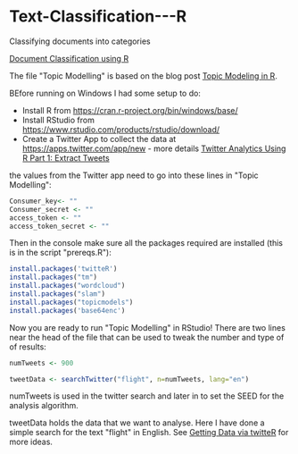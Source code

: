 Text-Classification---R
=======================

Classifying documents into categories

[Document Classification using R](http://www.dataperspective.info/2013/07/document-classification-using-r.htmlhttp://www.dataperspective.info/2013/07/document-classification-using-r.html)

The file "Topic Modelling" is based on the blog post [Topic Modeling in R](http://www.bigdatanews.datasciencecentral.com/profiles/blogs/topic-modeling-in-r).

BEfore running on Windows I had some setup to do:

* Install R from https://cran.r-project.org/bin/windows/base/
* Install RStudio from https://www.rstudio.com/products/rstudio/download/
* Create a Twitter App to collect the data at https://apps.twitter.com/app/new - more details [Twitter Analytics Using R Part 1: Extract Tweets](https://www.credera.com/blog/business-intelligence/twitter-analytics-using-r-part-1-extract-tweets/)

the values from the Twitter app need to go into these lines in "Topic Modelling":

```R
Consumer_key<- ""
Consumer_secret <- ""
access_token <- ""
access_token_secret <- ""
```

Then in the console make sure all the packages required are installed (this is in the script "prereqs.R"):

```R
install.packages('twitteR')
install.packages("tm")
install.packages("wordcloud")
install.packages("slam")
install.packages("topicmodels")
install.packages('base64enc')
```
Now you are ready to run "Topic Modelling" in RStudio! There are two lines near the head of the file that can be used to tweak the number and type of of results:

```R
numTweets <- 900

tweetData <- searchTwitter("flight", n=numTweets, lang="en")
```

numTweets is used in the twitter search and later in to set the SEED for the analysis algorithm.

tweetData holds the data that we want to analyse. Here I have done a simple search for the text "flight" in English. See [Getting Data via twitteR](https://sites.google.com/site/miningtwitter/basics/getting-data/by-twitter) for more ideas. 
